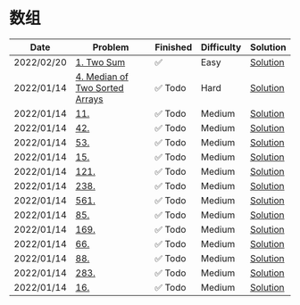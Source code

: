 # 数组
| Date       | Problem                                                                                      | Finished | Difficulty | Solution                                            |
|------------|----------------------------------------------------------------------------------------------|----------|------------|-----------------------------------------------------|
| 2022/02/20 | [1. Two Sum](https://leetcode.com/problems/two-sum/)                                         | ✅        | Easy       | [Solution](./src/array/TwoSum.java)                 |
| 2022/01/14 | [4. Median of Two Sorted Arrays](https://leetcode.com/problems/median-of-two-sorted-arrays/) | ✅ Todo   | Hard       | [Solution](./src/array/FindMedianSortedArrays.java) |
| 2022/01/14 | [11.](https://leetcode.com/problems/longest-palindromic-substring/)                          | ✅ Todo   | Medium     | [Solution](./src/array/LongestPalindrome.java)      |
| 2022/01/14 | [42.](https://leetcode.com/problems/longest-palindromic-substring/)                          | ✅ Todo   | Medium     | [Solution](./src/array/LongestPalindrome.java)      |
| 2022/01/14 | [53.](https://leetcode.com/problems/longest-palindromic-substring/)                          | ✅ Todo   | Medium     | [Solution](./src/array/LongestPalindrome.java)      |
| 2022/01/14 | [15.](https://leetcode.com/problems/longest-palindromic-substring/)                          | ✅ Todo   | Medium     | [Solution](./src/array/LongestPalindrome.java)      |
| 2022/01/14 | [121.](https://leetcode.com/problems/longest-palindromic-substring/)                         | ✅ Todo   | Medium     | [Solution](./src/array/LongestPalindrome.java)      |
| 2022/01/14 | [238.](https://leetcode.com/problems/longest-palindromic-substring/)                         | ✅ Todo   | Medium     | [Solution](./src/array/LongestPalindrome.java)      |
| 2022/01/14 | [561.](https://leetcode.com/problems/longest-palindromic-substring/)                         | ✅ Todo   | Medium     | [Solution](./src/array/LongestPalindrome.java)      |
| 2022/01/14 | [85.](https://leetcode.com/problems/longest-palindromic-substring/)                          | ✅ Todo   | Medium     | [Solution](./src/array/LongestPalindrome.java)      |
| 2022/01/14 | [169.](https://leetcode.com/problems/longest-palindromic-substring/)                         | ✅ Todo   | Medium     | [Solution](./src/array/LongestPalindrome.java)      |
| 2022/01/14 | [66.](https://leetcode.com/problems/longest-palindromic-substring/)                          | ✅ Todo   | Medium     | [Solution](./src/array/LongestPalindrome.java)      |
| 2022/01/14 | [88.](https://leetcode.com/problems/longest-palindromic-substring/)                          | ✅ Todo   | Medium     | [Solution](./src/array/LongestPalindrome.java)      |
| 2022/01/14 | [283.](https://leetcode.com/problems/longest-palindromic-substring/)                         | ✅ Todo   | Medium     | [Solution](./src/array/LongestPalindrome.java)      |
| 2022/01/14 | [16.](https://leetcode.com/problems/longest-palindromic-substring/)                          | ✅ Todo   | Medium     | [Solution](./src/array/LongestPalindrome.java)      |
